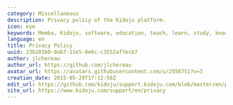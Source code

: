 ```yaml
---
category: Miscellaneous
description: Privacy policy of the Kidoju platform.
icon: eye
keywords: Memba, Kidoju, software, education, teach, learn, study, knowledge, test, quiz, privacy, policy
language: en
title: Privacy Policy
uuid: 23b203b0-0ab7-11e5-8e6c-c3552af7ecb7
author: jlchereau
author_url: https://github.com/jlchereau
avatar_url: https://avatars.githubusercontent.com/u/2556751?v=3
creation_date: 2015-05-29T17:12:56Z
edit_url: https://github.com/kidoju/support.kidoju.com/blob/master/en/pages/privacy.md
site_url: https://www.kidoju.com/support/en/privacy
---
```


